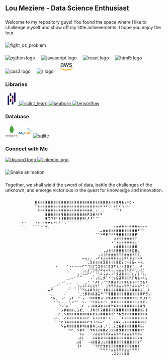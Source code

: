 <h2 align="left">Lou Meziere - Data Science Enthusiast </h2>

###

<p align="left">Welcome to my repository guys! You found the space where I like to challenge myself and show off my little achievements. I hope you enjoy the tour.
  
###
![fight_ds_problem](https://github.com/user-attachments/assets/5fa48fa2-acdc-476a-abb9-59aab3cdb839)

###

<div align="left">
  <img src="https://cdn.jsdelivr.net/gh/devicons/devicon/icons/python/python-original.svg" height="30" alt="python logo"  />
  <img width="12" />
  <img src="https://cdn.jsdelivr.net/gh/devicons/devicon/icons/javascript/javascript-original.svg" height="30" alt="javascript logo"  />
  <img width="12" />
  <img src="https://cdn.jsdelivr.net/gh/devicons/devicon/icons/react/react-original.svg" height="30" alt="react logo"  />
  <img width="12" />
  <img src="https://cdn.jsdelivr.net/gh/devicons/devicon/icons/html5/html5-original.svg" height="30" alt="html5 logo"  />
  <img width="12" />
  <img src="https://cdn.jsdelivr.net/gh/devicons/devicon/icons/css3/css3-original.svg" height="30" alt="css3 logo"  />
  <img width="12" />
  <img src="https://cdn.jsdelivr.net/gh/devicons/devicon/icons/r/r-original.svg" height="30" alt="r logo"  />
  <img width="12" />
  <a href="https://aws.amazon.com" target="_blank" rel="noreferrer"> <img src="https://raw.githubusercontent.com/devicons/devicon/master/icons/amazonwebservices/amazonwebservices-original-wordmark.svg" alt="aws" width="40" height="40"/> </a>
</div>

###

<h3 align="left">Libraries</h3>
<p align="left">  <a href="https://pandas.pydata.org/" target="_blank" rel="noreferrer"> <img src="https://raw.githubusercontent.com/devicons/devicon/2ae2a900d2f041da66e950e4d48052658d850630/icons/pandas/pandas-original.svg" alt="pandas" width="40" height="40"/> </a>  <a href="https://scikit-learn.org/" target="_blank" rel="noreferrer"> <img src="https://upload.wikimedia.org/wikipedia/commons/0/05/Scikit_learn_logo_small.svg" alt="scikit_learn" width="40" height="40"/> </a>  <a href="https://seaborn.pydata.org/" target="_blank" rel="noreferrer"> <img src="https://seaborn.pydata.org/_images/logo-mark-lightbg.svg" alt="seaborn" width="40" height="40"/> </a>   <a href="https://www.tensorflow.org" target="_blank" rel="noreferrer"> <img src="https://www.vectorlogo.zone/logos/tensorflow/tensorflow-icon.svg" alt="tensorflow" width="40" height="40"/> </a> </p>

###

<h3 align="left">Database</h3>
<p align="left"> <a href="https://www.mongodb.com/" target="_blank" rel="noreferrer"> <img src="https://raw.githubusercontent.com/devicons/devicon/master/icons/mongodb/mongodb-original-wordmark.svg" alt="mongodb" width="40" height="40"/> </a> <a href="https://www.mysql.com/" target="_blank" rel="noreferrer"> <img src="https://raw.githubusercontent.com/devicons/devicon/master/icons/mysql/mysql-original-wordmark.svg" alt="mysql" width="40" height="40"/> </a> <a href="https://www.sqlite.org/" target="_blank" rel="noreferrer"> <img src="https://www.vectorlogo.zone/logos/sqlite/sqlite-icon.svg" alt="sqlite" width="40" height="40"/> </a> </p>

###

<h3 align="left">Connect with Me</h3>
<div align="left">
  <a href="" target="_blank">
    <img src="https://img.shields.io/static/v1?message=Discord&logo=discord&label=&color=7289DA&logoColor=white&labelColor=&style=for-the-badge" height="35" alt="discord logo"  />
  </a>
  <a href="https://www.linkedin.com/in/lou-meziere/" target="_blank">
    <img src="https://img.shields.io/static/v1?message=LinkedIn&logo=linkedin&label=&color=0077B5&logoColor=white&labelColor=&style=for-the-badge" height="35" alt="linkedin logo"  />
  </a>
</div>

###

<img src="https://raw.githubusercontent.com/loumeziere/loumeziere/output/snake.svg" alt="Snake animation" />

###

<p align="left">Together, we shall wield the sword of data, battle the challenges of the unknown, and emerge victorious in the quest for knowledge and innovation.</p>

###

<p align="center">
  ⣿⣿⣿⣿⣿⣿⣿⣿⣿⣿⣿⣿⣿⣿⣿⣿⣿⣿⣿⣿⣿⣿⣿⣿⢿⣿⢻⣷⣾⢯⠐<br>
  ⣿⣿⣿⣿⣿⣿⣿⣿⣿⣿⣿⣿⣿⣿⣿⣿⣿⠛⡻⠋⠈⠁⠊⠸⠧⢡⠘⠈⠁<br>
  ⣿⣿⣿⣿⣿⢿⣿⣿⣿⣿⣿⣿⣿⡿⣻⣿⢿⠻⠁⠀⠀⠀⠀⠀⠀<br>
  ⡿⠩⠙⣟⢸⣸⡿⣿⣿⣿⣿⣿⠟⡜⠘⠁⠉⠀⠀⠀⠀⠀⠀⠀⠀<br>
  ⠅⠁⠀⠠⠨⠷⡨⣟⠋⠓⠙⠊⠀⠐⠀⠀⠀⠀⠀⠀⠀⠀⠀⠀⠀⠀⠀⠀⢀⣀⣠⣤⣤⣤⣤⣤⣀⣀⣀<br>
  ⠁⠀⠀⠀⠀⠀⠈⠁⠀⠀⠀⠀⠀⠀⠀⠀⠀⠀⠀⠀⠀⠀⠀⣀⣤⣤⣶⣿⣿⣿⣿⣿⣿⣿⣿⠟⠛<br>
  ⠀⠀⠀⠀⠀⠀⠀⠀⠀⠀⠀⠀⠀⠀⠀⠀⠀⠀⠀⠀⠉⠑⠛⠟⠙⠛⢻⣿⣿⣿⣿⣿⣟<br>
  ⠀⠀⠀⠀⠀⠀⠀⠀⠀⠀⠀⠀⠀⠀⠀⠀⠀⠀⠀⠀⠀⠀⠀⠀⠀⢀⠞⣿⣿⣿⣿⣿⣿⠠<br>
  ⠀⠀⠀⠀⠀⠀⠀⠀⠀⠀⠀⠀⠀⠀⠀⠀⠀⠀⠀⠀⠀⠀⠀⠀⠀⢠⣼⣿⣿⣿⣿⣿⣿<br>
  ⠀⠀⠀⠀⠀⠀⠀⠀⠀⠀⠀⠀⠀⠀⠀⠀⠀⠀⠀⠀⠀⠀⢀⢠⣴⣿⣿⣿⣿⣿⣿⣿⣯⣿⣄<br>
  ⠀⠀⠀⠀⠀⠀⠀⠀⠀⠀⠀⠀⠀⠀⠀⠀⠀⣀⣀⡀⠀⢀⡴⣾⣿⣿⣿⣿⣿⣿⣿⡟⣿⣿⣞⣦<br>
  ⠀⠀⠀⠀⠀⠀⠀⠀⠀⠀⠀⠀⠀⠀⠀⠀⠀⠀⠈⢉⣻⣾⣶⣾⣻⣿⡿⣿⣿⣟⡍⡲⣽⣯⠄⠬⣆<br>
  ⠀⠀⠀⠀⠀⠀⠀⠀⠀⠀⠂⠀⠀⠈⢐⠂⠒⠒⠋⠉⣹⣽⣩⢽⣿⡯⣽⠽⠋⢧⡳⣽⡿⣗⣡⡄⢚⡀<br>
  ⠀⠀⠀⠀⠀⠀⠀⠀⠀⠀⠀⠀⠀⠀⠐⠀⠀⢀⠠⣚⡾⠔⠊⠿⣩⢙⣩⣙⡷⢽⣻⣿⣿⡟⡅⡐⡎⢷⡀<br>
  ⠀⠀⠀⠀⠀⠀⠀⠀⠀⠀⠀⠀⠀⠀⣀⠤⠂⠉⠉⠀⠀⠠⠁⣼⣅⡺⠁⠚⣲⣯⣽⢿⣿⡟⡏⢷⣧⠾⣥<br>
  ⠀⠀⠀⠀⠀⠀⠀⠀⠀⠀⠀⢀⠄⠊⠠⠠⠀⠠⡀⢀⡤⣁⢈⣞⡇⠔⠩⣝⣿⣾⣿⡿⣿⣧⡗⣿⣋⣭⡷⢃<br>
  ⠀⠀⠀⠀⠀⠀⠀⠀⠀⣀⠶⠁⠀⠀⠀⠰⠂⠒⠸⠻⢿⣩⣿⢿⣷⠄⢠⣾⣿⣿⣿⣿⣽⣿⣷⣽⣭⣟⡔⠈⡆<br>
  ⠀⠀⠀⠀⠀⠀⠀⠀⠀⠈⢄⠀⠀⠀⠠⠁⠀⠀⠀⢁⢐⡿⡿⣾⣽⣭⠛⠙⢻⣿⣿⣿⣿⣿⣿⣾⣿⣿⡿⠟⡛⡄<br>
  ⠀⠀⠀⠀⠀⠀⠀⠀⠀⠀⠈⢷⢄⠀⠎⠀⡴⢃⣀⠁⡰⠀⢘⣿⣿⡿⣞⣼⠻⣾⣿⣿⣿⣿⣿⣻⣿⣇⣏⣼⠇⠁<br>
  ⠀⠀⠀⠀⠀⠀⠀⠀⠀⠀⠀⠀⠳⡓⣅⠐⠁⠀⠀⡜⠁⡀⣸⣿⣻⣭⣮⣴⠯⣟⣿⣿⣿⣿⣿⣿⣿⣿⢷⠁<br>
  ⠀⠀⠀⠀⠀⠀⠀⠀⠀⠀⠀⠀⡠⡾⣾⣶⣄⣡⣞⡀⠀⡸⢿⣻⢩⣾⣿⣿⣿⣿⣿⢿⣿⣿⣿⣿⣿⣯⢸<br>
  ⠀⠀⠀⠀⠀⠀⠀⠀⠀⠀⢠⠊⠠⢱⣿⣿⣿⣿⣿⣿⣿⠗⡯⣷⣿⣿⡿⡟⠏⠈⠓⣽⣿⣿⣿⣿⣿⣿⣿<br>
  ⠀⠀⠀⠀⠀⠀⠀⠀⠀⠀⠫⠳⡤⢳⣿⣿⣿⣿⣿⣿⡧⢤⢻⢿⣋⠏⠀⠑⢱⣤⡀⢁⣿⣿⣿⣿⣷⣯⡟<br>
  ⠀⠀⠀⠀⠀⠀⠀⠀⠀⠀⠀⠈⠫⣥⢿⣿⣿⣿⡿⢿⣶⣿⢿⣡⣴⢀⠂⡁⣩⣐⣮⣾⣿⣿⣿⣿⢿⣭⠁<br>
  ⠀⠀⠀⠀⠀⠀⠀⠀⠀⠀⠀⠀⠀⠈⠋⠀⠑⣿⠃⠀⢹⢻⣷⣿⣿⣮⣼⣷⣿⣽⣿⣿⣿⣿⣿⣿⠋<br>
  ⠀⠀⠀⠀⠀⠀⠀⠀⠀⠀⠀⠀⠀⠀⠀⠀⣸⡏⠀⠀⢨⣿⣿⣿⣿⣿⣿⣿⣿⣿⣿⣿⣿⣿⣿⣭<br>
  ⠀⠀⠀⠀⠀⠀⠀⠀⠀⠀⠀⠀⠀⠀⠀⢠⣿⠁⠀⠠⣾⣿⣽⣰⣼⣿⣿⣿⣿⣿⣿⣿⣿⣿⣿⠋<br>
  ⠀⠀⠀⠀⠀⠀⠀⠀⠀⠀⠀⠀⠀⠀⠀⠸⠃⠀⠀⠀⠈⠻⣯⣽⣿⣿⣿⣿⣿⣿⣿⣿⣿⣿⡇<br>
  ⠀⠀⠀⠀⠀⠀⠀⠀⠀⠀⠀⠀⠀⠀⠀⠀⠀⠀⠀⠀⠀⠀⢉⣻⣿⣿⣿⣿


